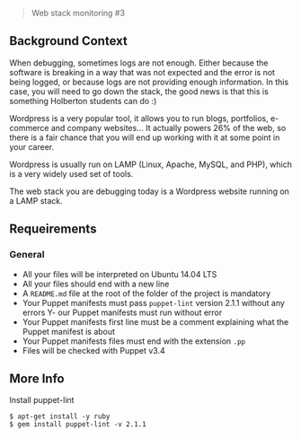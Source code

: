   > Web stack monitoring #3

## Background Context
When debugging, sometimes logs are not enough. Either because the software is breaking in a way that was not expected and the error is not being logged, or because logs are not providing enough information. In this case, you will need to go down the stack, the good news is that this is something Holberton students can do :)

Wordpress is a very popular tool, it allows you to run blogs, portfolios, e-commerce and company websites… It actually powers 26% of the web, so there is a fair chance that you will end up working with it at some point in your career.

Wordpress is usually run on LAMP (Linux, Apache, MySQL, and PHP), which is a very widely used set of tools.

The web stack you are debugging today is a Wordpress website running on a LAMP stack.

## Requeirements
### General

- All your files will be interpreted on Ubuntu 14.04 LTS
- All your files should end with a new line
- A `README.md` file at the root of the folder of the project is mandatory
- Your Puppet manifests must pass `puppet-lint` version 2.1.1 without any errors
Y- our Puppet manifests must run without error
- Your Puppet manifests first line must be a comment explaining what the Puppet manifest is about
- Your Puppet manifests files must end with the extension `.pp`
- Files will be checked with Puppet v3.4

## More Info
Install puppet-lint
```
$ apt-get install -y ruby
$ gem install puppet-lint -v 2.1.1
```
